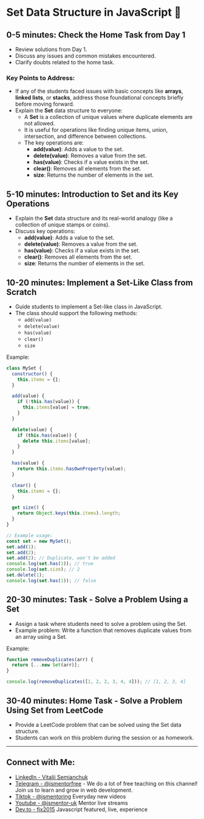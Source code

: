 # Set Data Structure in JavaScript 🚀

## 0-5 minutes: Check the Home Task from Day 1
- Review solutions from Day 1.
- Discuss any issues and common mistakes encountered.
- Clarify doubts related to the home task.

### Key Points to Address:
- If any of the students faced issues with basic concepts like **arrays**, **linked lists**, or **stacks**, address those foundational concepts briefly before moving forward.
- Explain the **Set** data structure to everyone:
  - A **Set** is a collection of unique values where duplicate elements are not allowed.
  - It is useful for operations like finding unique items, union, intersection, and difference between collections.
  - The key operations are:
    - **add(value)**: Adds a value to the set.
    - **delete(value)**: Removes a value from the set.
    - **has(value)**: Checks if a value exists in the set.
    - **clear()**: Removes all elements from the set.
    - **size**: Returns the number of elements in the set.

## 5-10 minutes: Introduction to Set and its Key Operations
- Explain the **Set** data structure and its real-world analogy (like a collection of unique stamps or coins).
- Discuss key operations:
  - **add(value)**: Adds a value to the set.
  - **delete(value)**: Removes a value from the set.
  - **has(value)**: Checks if a value exists in the set.
  - **clear()**: Removes all elements from the set.
  - **size**: Returns the number of elements in the set.

## 10-20 minutes: Implement a Set-Like Class from Scratch
- Guide students to implement a Set-like class in JavaScript.
- The class should support the following methods:
  - `add(value)`
  - `delete(value)`
  - `has(value)`
  - `clear()`
  - `size`

Example:

```javascript
class MySet {
  constructor() {
    this.items = {};
  }

  add(value) {
    if (!this.has(value)) {
      this.items[value] = true;
    }
  }

  delete(value) {
    if (this.has(value)) {
      delete this.items[value];
    }
  }

  has(value) {
    return this.items.hasOwnProperty(value);
  }

  clear() {
    this.items = {};
  }

  get size() {
    return Object.keys(this.items).length;
  }
}

// Example usage:
const set = new MySet();
set.add(1);
set.add(2);
set.add(2); // Duplicate, won't be added
console.log(set.has(1)); // true
console.log(set.size); // 2
set.delete(1);
console.log(set.has(1)); // false
```

## 20-30 minutes: Task - Solve a Problem Using a Set
- Assign a task where students need to solve a problem using the Set.
- Example problem: Write a function that removes duplicate values from an array using a Set.

Example:

```javascript
function removeDuplicates(arr) {
  return [...new Set(arr)];
}

console.log(removeDuplicates([1, 2, 2, 3, 4, 4])); // [1, 2, 3, 4]
```

## 30-40 minutes: Home Task - Solve a Problem Using Set from LeetCode
- Provide a LeetCode problem that can be solved using the Set data structure.
- Students can work on this problem during the session or as homework.

---

## Connect with Me:
- [LinkedIn - Vitalii Semianchuk](https://www.linkedin.com/in/vitalii-semianchuk-9812a786/)
- [Telegram - @jsmentorfree](https://t.me/jsmentorfree) - We do a lot of free teaching on this channel! Join us to learn and grow in web development.
- [Tiktok - @jsmentoring](https://www.tiktok.com/@jsmentoring) Everyday new videos
- [Youtube - @jsmentor-uk](https://www.youtube.com/@jsmentor-uk) Mentor live streams
- [Dev.to - fix2015](https://dev.to/fix2015) Javascript featured, live, experience